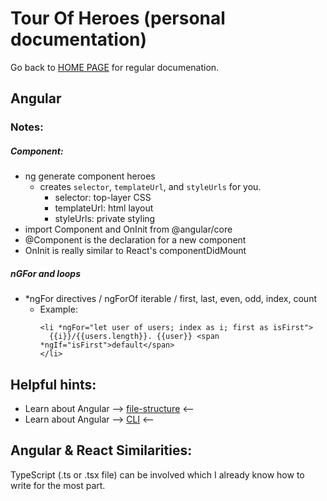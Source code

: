 # Tour Of Heroes (personal documentation)
Go back to [HOME PAGE](https://github.com/littleh322/Tour-Of-Heroes) for regular documenation.

## **Angular**

### **Notes:**

##### Component:
- ng generate component heroes
  - creates  `selector`, `templateUrl`, and `styleUrls` for you.
    - selector:     top-layer CSS
    - templateUrl:  html layout
    - styleUrls:    private styling
- import Component and OnInit from @angular/core
- @Component is the declaration for a new component
- OnInit is really similar to React's componentDidMount

##### nGFor and loops
- *ngFor directives / ngForOf iterable / first, last, even, odd, index, count
  - Example:
    ```
    <li *ngFor="let user of users; index as i; first as isFirst">
      {{i}}/{{users.length}}. {{user}} <span *ngIf="isFirst">default</span>
    </li>
    ```
	
## Helpful hints:
- Learn about Angular --> [file-structure](https://angular.io/guide/file-structure) <--
- Learn about Angular --> [CLI](https://angular.io/cli) <--


## **Angular & React Similarities:**
TypeScript (.ts or .tsx file) can be involved which I already know how to write for the most part.